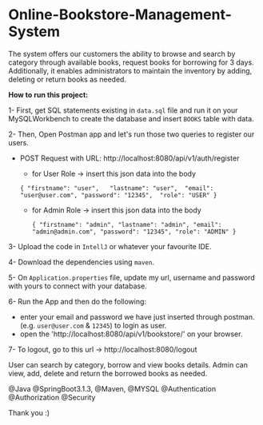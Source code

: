 # Online-Bookstore-Management-System

The system offers our customers the ability to browse and search by category through available books, request books for borrowing for 3 days. Additionally, it enables administrators to maintain the inventory by adding, deleting or return books as needed.

**How to run this project:**

1- First, get SQL statements existing in `data.sql` file and run it on your MySQLWorkbench to create the database and insert `BOOKS` table with data.

2- Then, Open Postman app and let's run those two queries to register our users.
* POST Request with URL: http://localhost:8080/api/v1/auth/register 
  * for User Role -> insert this json data into the body
  
   `{
    "firstname": "user",  
    "lastname": "user", 
    "email": "user@user.com",
    "password": "12345", 
    "role": "USER"
    }`
  * for Admin Role -> insert this json data into the body
  
    `{
    "firstname": "admin",
    "lastname": "admin",
    "email": "admin@admin.com",
    "password": "12345",
    "role": "ADMIN"
    }`

3- Upload the code in `IntellJ` or whatever your favourite IDE.

4- Download the dependencies using `maven`.

5- On `Application.properties` file, update my url, username and password with yours to connect with your database.

6- Run the App and then do the following:
* enter your email and password we have just inserted through postman. (e.g. `user@user.com` & `12345`) to login as user.
* open the 'http://localhost:8080/api/v1/bookstore/' on your browser.

7- To logout, go to this url -> http://localhost:8080/logout

User can search by category, borrow and view books details.
Admin can view, add, delete and return the borrowed books as needed.

@Java @SpringBoot3.1.3, @Maven, @MYSQL
@Authentication @Authorization @Security 

Thank you :)

